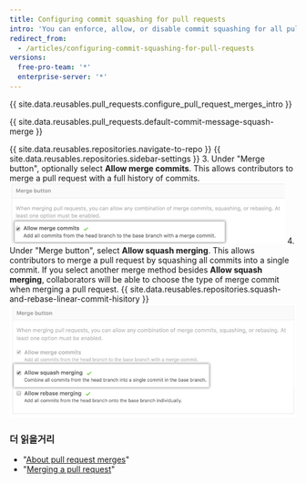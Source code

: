 ```yaml
---
title: Configuring commit squashing for pull requests
intro: 'You can enforce, allow, or disable commit squashing for all pull request merges on {{ site.data.variables.product.product_location }} in your repository.'
redirect_from:
  - /articles/configuring-commit-squashing-for-pull-requests
versions:
  free-pro-team: '*'
  enterprise-server: '*'
---
```


{{ site.data.reusables.pull_requests.configure_pull_request_merges_intro }}

{{ site.data.reusables.pull_requests.default-commit-message-squash-merge }}

{{ site.data.reusables.repositories.navigate-to-repo }}
{{ site.data.reusables.repositories.sidebar-settings }}
3. Under "Merge button", optionally select **Allow merge commits**. This allows contributors to merge a pull request with a full history of commits. ![allow_standard_merge_commits](/assets/images/help/repository/pr-merge-full-commits.png)
4. Under "Merge button", select **Allow squash merging**. This allows contributors to merge a pull request by squashing all commits into a single commit. If you select another merge method besides **Allow squash merging**, collaborators will be able to choose the type of merge commit when merging a pull request. {{ site.data.reusables.repositories.squash-and-rebase-linear-commit-hisitory }} ![Pull request squashed commits](/assets/images/help/repository/pr-merge-squash.png)

### 더 읽을거리

- "[About pull request merges](/articles/about-pull-request-merges)"
- "[Merging a pull request](/articles/merging-a-pull-request)"
